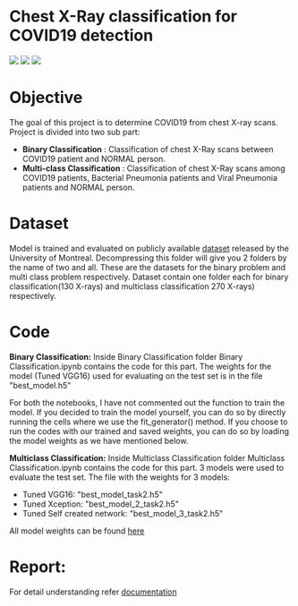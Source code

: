 
# Chest X-Ray classification for COVID19 detection

 ![](https://img.shields.io/badge/python-3.7.6-green.svg?style=flat) ![](https://img.shields.io/badge/tensorflow-2.3.0-red.svg?style=flat) ![](https://img.shields.io/badge/keras-2.4.3-orange.svg?style=flat)

# Objective

The goal of this project is to determine COVID19 from chest X-ray scans. Project is divided into two sub part:
* **Binary Classification** : Classification of chest X-Ray scans between COVID19 patient and NORMAL person.
* **Multi-class Classification** : Classification of chest X-Ray scans among COVID19 patients, Bacterial Pneumonia patients and Viral Pneumonia patients and NORMAL person.

# Dataset
Model is trained and evaluated on publicly available [dataset](https://www.kaggle.com/paultimothymooney/chest-xray-pneumonia) released by the University of Montreal. Decompressing this folder will give you 2 folders by the name of two and all. These are the datasets for the binary problem and multi class problem respectively. Dataset contain one folder each for binary classification(130 X-rays) and multiclass classification 270 X-rays) respectively.

# Code

**Binary Classification:** Inside Binary Classification folder Binary Classification.ipynb contains the code for this part. The weights for the model (Tuned VGG16) used for evaluating on the test set is in the file "best_model.h5"

For both the notebooks, I have not commented out the function to train the model. If you decided to train the model yourself, you can do so by directly running the cells where we use the fit_generator() method. If you choose to run the codes with our trained and saved weights, you can do so by loading the model weights as we have mentioned below.


**Multiclass Classification:** Inside Multiclass Classification folder Multiclass Classification.ipynb contains the code for this part. 3 models were used to evaluate the test set. The file with the weights for 3 models:

* Tuned VGG16: "best_model_task2.h5"
* Tuned Xception: "best_model_2_task2.h5"
* Tuned Self created network: "best_model_3_task2.h5"

All model weights can be found [here](https://drive.google.com/drive/folders/1s0Hpnp5AtsyRyTuuL5hcHFJPGyHRkHzk?usp=sharing)

# Report: 

For detail understanding refer [documentation](Final_Report.pdf)
